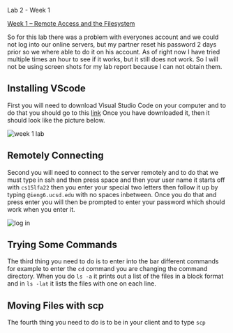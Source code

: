 Lab 2 - Week 1

[Week 1 – Remote Access and the Filesystem](https://ucsd-cse15l-f22.github.io/week/week1/)

So for this lab there was a problem with everyones account and we could not log into our online servers, but my partner reset his password 2 days prior so we where able to do it on his account. As of right now I have tried multiple times an hour to see if it works, but it still does not work. So I will not be using screen shots for my lab report because I can not obtain them.

## Installing VScode
First you will need to download Visual Studio Code on your computer and to do that you should go to this [link](https://code.visualstudio.com/)
Once you have downloaded it, then it should look like the picture below.

![week 1 lab](https://user-images.githubusercontent.com/66755589/193378429-4e348244-e4c5-4c7b-9ab1-0e45f0ea01f7.png)

## Remotely Connecting
Second you will need to connect to the server remotely and to do that we must type in ssh and then press space and then your user name it starts off with `cs15lfa22` then you enter your special two letters then follow it up by typing `@ieng6.ucsd.edu` with no spaces inbetween. Once you do that and press enter you will then be prompted to enter your password which should work when you enter it.

![log in](https://user-images.githubusercontent.com/66755589/193379057-4afc40f0-90a1-479f-9871-fcfca78f6c44.png)

## Trying Some Commands
The third thing you need to do is to enter into the bar different commands for example to enter the `cd` command you are changing the command directory. When you do `ls -a` it prints out a list of the files in a block format and in `ls -lat` it lists the files with one on each line.

## Moving Files with scp
The fourth thing you need to do is to be in your client and to type `scp` 
 
